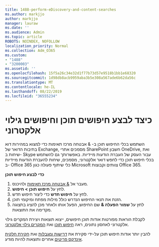 ```yaml
---
title: 1488-perform-eDiscovery-and-content-searches
ms.author: markjjo
author: markjjo
manager: lauraw
ms.date: ''
ms.audience: Admin
ms.topic: article
ROBOTS: NOINDEX, NOFOLLOW
localization_priority: Normal
ms.collection: Adm_O365
ms.custom:
- "1488"
- "3200003"
ms.assetid: ''
ms.openlocfilehash: 15f5a26c34e32d1f77b73d57e9518b1bb1e68320
ms.sourcegitcommit: 1d98db8acb9959aba3b5e308a567ade6b62da56c
ms.translationtype: MT
ms.contentlocale: he-IL
ms.lasthandoff: 08/22/2019
ms.locfileid: "36555234"
---
```

# <a name="how-to-perform-content-searches-and-ediscovery-searches"></a>כיצד לבצע חיפושים תוכן וחיפושים גילוי אלקטרוני

השתמש בכלי החיפוש תוכן ב- & אבטחה מרכז תאימות כדי למצוא במהירות דוא בתיבות הדואר של Exchange, מסמכים אתרי SharePoint חשבון OneDrive, ואת שיחות ב- Skype עבור העסק של העברת הודעות מיידיות. באפשרותך גם להשתמש בכלי חיפוש תוכן כדי לחפש דואר אלקטרוני, מסמכים, שיחות להעברת הודעות מיידיות ב- Office 365 כלי שיתוף פעולה כגון Microsoft צוותים וקבוצות Office 365.

**כדי לבצע חיפוש תוכן**

1. מעבר אל [& אבטחה מרכז תאימות](https://protection.office.com) ולהיכנס.
2. לחץ על **חיפוש תוכן > חיפוש**.
3. לחץ על **חיפוש חדש** כדי ליצור חיפוש חדש.
4. הזנת את תנאי החיפוש הנדרש כולל מילות מפתח ומיקומי תוכן.  
5. לחץ על **שמור הפעלה &** שם החיפוש, הפעל אותו ולאחר מכן להציג בתצוגה מקדימה את התוצאות.

לקבלת הוראות מפורטות אודות תוכן חיפושים, ייצוא תוצאות ויצירת המקרים גילוי אלקטרוני לאחסון נתונים, ראה [חיפוש תוכן](https://docs.microsoft.com/office365/securitycompliance/content-search) ואת [המקרים גילוי אלקטרוני](https://docs.microsoft.com/office365/securitycompliance/ediscovery-cases).

להבין יותר אודות חיפוש תוכן על-ידי סקירת את [דרישות ומגבלות](https://docs.microsoft.com/office365/securitycompliance/limits-for-content-search) ואת [חקירת חלקית אינדקס פריטים](https://docs.microsoft.com/office365/securitycompliance/investigating-partially-indexed-items-in-ediscovery) אחרים ותוצאות להיות מודע.